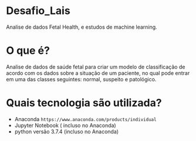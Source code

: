 # Desafio_Lais
Analise de dados Fetal Health, e estudos de machine learning.


# O que é?

Analise de dados de saúde fetal para criar um modelo de classificação de acordo com os dados sobre a situação de um paciente, no qual pode entrar em uma das classes seguintes:
normal, suspeito e patológico. 

# Quais tecnologia são utilizada?
* Anaconda `https://www.anaconda.com/products/individual`
* Jupyter Notebook ( incluso no Anaconda)
* python versão 3.7.4 (incluso no Anaconda)
